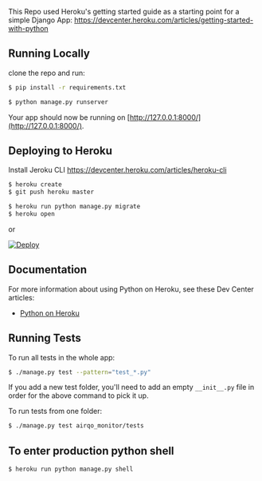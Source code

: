 This Repo used Heroku's getting started guide as a starting point for a simple Django App: https://devcenter.heroku.com/articles/getting-started-with-python

## Running Locally

clone the repo and run:

```sh
$ pip install -r requirements.txt
```

```sh
$ python manage.py runserver
```

Your app should now be running on [http://127.0.0.1:8000/](http://127.0.0.1:8000/).

## Deploying to Heroku

Install Jeroku CLI https://devcenter.heroku.com/articles/heroku-cli

```sh
$ heroku create
$ git push heroku master

$ heroku run python manage.py migrate
$ heroku open
```
or

[![Deploy](https://www.herokucdn.com/deploy/button.svg)](https://heroku.com/deploy)

## Documentation

For more information about using Python on Heroku, see these Dev Center articles:

- [Python on Heroku](https://devcenter.heroku.com/categories/python)

## Running Tests

To run all tests in the whole app:
```sh
$ ./manage.py test --pattern="test_*.py"
```
If you add a new test folder, you'll need to add an empty `__init__.py` file in order for the above command to pick it up.

To run tests from one folder:
```sh
$ ./manage.py test airqo_monitor/tests
```

## To enter production python shell

```sh
$ heroku run python manage.py shell
```
